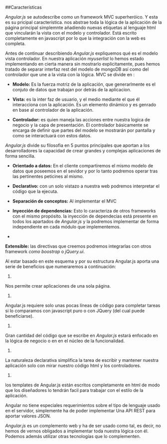##Características

*Angular.js* se autodescribe como un framework MVC superheróico. Y esta es su pricipal característica. nos abstrae toda la lógica de la aplicación de la página principal simplemnte añadiendo nuevas etiquetas al lenguaje html que vincularán la vista con el modelo y controlador. Está escrito completamente en javascript por lo que la integración con la web es completa.

Antes de continuar describiendo *Angular.js* expliquemos qué es el modelo vista controlador. En nuestra aplicación *myuserlist* lo hemos estado implementando en cierta manera sin mostrarlo explicitamente, pues hemos tratado de separar interfaz rest del modelo de mongoDB así como del controlador que une a la vista con la lógica. MVC se divide en :

* **Modelo:** Es la fuerza motriz de la aplicación, que generarlmente es el conjuto de datos que trabajan por detrás de la aplicacion. 

* **Vista:** es la inter faz de usuario, y el medio mediante el que él interacciona con la aplicación. Es un elemento dinámico y es genrado en base al controlador de la aplicación.

* **Controlador:** es quien maneja las acciones entre nuestra logica de negocio y la capa de presentación. El controlador básicamente se encarga de definir que partes del modelo se mostrarán por pantalla y como se interactuará con estos datos.

*Angular.js* divide su filosofia en 5 puntos principales que aportan a los desarrolladores la capacidad de crear grandes y complejas aplicaciones de forma sencilla.

*   **Orientado a datos:** En el cliente compartiremos el mismo modelo de datos que poseemos en el sevidor y por lo tanto podremos operar tras las pertinentes peticines al mismo.

* **Declarativo:** con un solo vistazo a nuestra web podremos interpretar el código que la ejecuta.

* **Separación de conceptos:** Al implementar el MVC

* **Inyección de dependencias:** Esto lo caracteriza de otros frameworks con el mismo propósito.  la inyección de dependecias  está presente en todos los apartados de *Angular.js* y la podremos implementar de forma independiente en cada módulo que implementemos.
* 
**Extensible:** las directivas que creemos podremos integrarlas con otros framework *como boostrap* o *jQuery.ui*.


Al estar basado en este esquema y por su estructura Angular.js aporta una serie de beneficios que numeraremos a continuación:

1. 
Nos permite crear aplicaciones de una sola página.

1. 
Angular.js requiere solo unas pocas líneas de código para completar tareas si lo comparamos con javascript puro o con JQuery (del cual puede beneficiarse).

1. 
Gran cantidad del código que se escribe en *Angular.js* estará enfocado en la lógica de negocio o en en el núcleo de la funcionalidad.

1. 
La naturaleza declarativa simplifica la tarea de escribir y mantener nuestra aplicación solo con mirar nuestro código html y los controladores.

1. 
los templates de Angular.js están escritos completamente en html de modo que los diseñadores lo tendrán facil para trabajar con el estilo de la aplicación.

Angular no tiene especiales requerimientos sobre el tipo de lenguaje usado en el servidor, simplemente ha de poder implementar Una API REST para aportar valores JSON.

*Angular.js* es un complemento web y ha de ser usado como tal, es decir, no hemos de vernos obligados a implementar toda nuestra lógica con él. Podemos además utilizar otras tecnologías que lo complementen.




